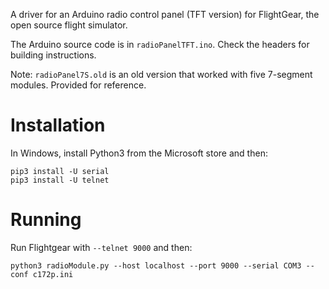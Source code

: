 A driver for an Arduino radio control panel (TFT version) for FlightGear, the open source flight simulator.

The Arduino source code is in `radioPanelTFT.ino`. Check the headers for building instructions.

Note: `radioPanel7S.old` is an old version that worked with five 7-segment modules. Provided for reference.

# Installation

In Windows, install Python3 from the Microsoft store and then:

```
pip3 install -U serial
pip3 install -U telnet
```

# Running

Run Flightgear with `--telnet 9000` and then:

```
python3 radioModule.py --host localhost --port 9000 --serial COM3 --conf c172p.ini
```